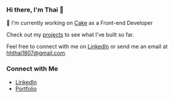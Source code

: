 ### Hi there, I'm Thai 👋

💼 I'm currently working on [Cake](cake.vn) as a Front-end Developer

Check out my [projects](https://www.hhthai.space/all-projects) to see what I've built so far.

Feel free to connect with me on [LinkedIn](www.linkedin.com/in/hhthai1807) or send me an email at [hhthai1807@gmail.com](mailto:hhthai1807@gmail.com).

### Connect with Me
- [LinkedIn](https://www.linkedin.com/in/hhthai1807)
- [Portfolio](https://www.hhthai.space)
